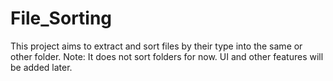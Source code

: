 # File_Sorting
This project aims to extract and sort files by their type into the same or other folder.
Note:
It does not sort folders for now.
UI and other features will be added later.